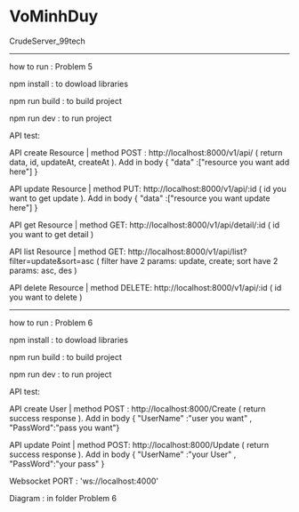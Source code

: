 # VoMinhDuy
CrudeServer_99tech
_____________________________________________________________________________________________________

how to run : Problem 5

npm install : to dowload libraries

npm run build : to build project

npm run dev : to run project

API test:

API create Resource | method POST : http://localhost:8000/v1/api/ ( return data, id, updateAt, createAt ). Add in body { "data" :["resource you want add here"] }

API update Resource | method PUT: http://localhost:8000/v1/api/:id ( id you want to get update ). Add in body { "data" :["resource you want update here"] }

API get Resource | method GET: http://localhost:8000/v1/api/detail/:id ( id you want to get detail )

API list Resource | method GET: http://localhost:8000/v1/api/list?filter=update&sort=asc ( filter have 2 params: update, create; sort have 2 params: asc, des )

API delete Resource | method DELETE: http://localhost:8000/v1/api/:id ( id you want to delete )

_____________________________________________________________________________________________________

how to run : Problem 6

npm install : to dowload libraries

npm run build : to build project

npm run dev : to run project

API test:

API create User | method POST : http://localhost:8000/Create ( return success response ). Add in body { "UserName" :"user you want" , "PassWord":"pass you want"}

API update Point | method POST: http://localhost:8000/Update ( return success response ). Add in body { "UserName" :"your User" , "PassWord":"your pass" }

Websocket PORT : 'ws://localhost:4000'

Diagram : in folder Problem 6
